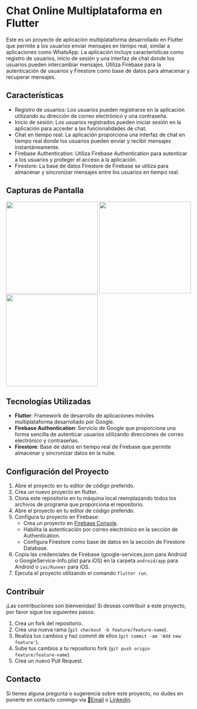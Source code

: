 # Chat Online Multiplataforma en Flutter

Este es un proyecto de aplicación multiplataforma desarrollado en Flutter que permite a los usuarios enviar mensajes en tiempo real, similar a aplicaciones como WhatsApp. La aplicación incluye características como registro de usuarios, inicio de sesión y una interfaz de chat donde los usuarios pueden intercambiar mensajes. Utiliza Firebase para la autenticación de usuarios y Firestore como base de datos para almacenar y recuperar mensajes.

## Características

- Registro de usuarios: Los usuarios pueden registrarse en la aplicación utilizando su dirección de correo electrónico y una contraseña.
- Inicio de sesión: Los usuarios registrados pueden iniciar sesión en la aplicación para acceder a las funcionalidades de chat.
- Chat en tiempo real: La aplicación proporciona una interfaz de chat en tiempo real donde los usuarios pueden enviar y recibir mensajes instantáneamente.
- Firebase Authentication: Utiliza Firebase Authentication para autenticar a los usuarios y proteger el acceso a la aplicación.
- Firestore: La base de datos Firestore de Firebase se utiliza para almacenar y sincronizar mensajes entre los usuarios en tiempo real.

## Capturas de Pantalla


<div style="display: flex, justify-content: space-around, align-items: center;">
<img src="https://i.imgur.com/w6wERdr.png" style="width: 250px"/>
<img src="https://i.imgur.com/yqdPkGt.png" style="width: 250px"/>
<img src="https://i.imgur.com/BSxIgp8.png" style="width: 250px"/>
</div>


## Tecnologías Utilizadas

- **Flutter**: Framework de desarrollo de aplicaciones móviles multiplataforma desarrollado por Google.
- **Firebase Authentication**: Servicio de Google que proporciona una forma sencilla de autenticar usuarios utilizando direcciones de correo electrónico y contraseñas.
- **Firestore**: Base de datos en tiempo real de Firebase que permite almacenar y sincronizar datos en la nube.

## Configuración del Proyecto

1. Abre el proyecto en tu editor de código preferido.
2. Crea un nuevo proyecto en flutter.
3. Clona este repositorio en tu máquina local reemplazando todos los archivos de programa que proporciona el repositorio.
4. Abre el proyecto en tu editor de código preferido.
5. Configura tu proyecto en Firebase:
    - Crea un proyecto en [Firebase Console](https://console.firebase.google.com/).
    - Habilita la autenticación por correo electrónico en la sección de Authentication.
    - Configura Firestore como base de datos en la sección de Firestore Database.
6. Copia las credenciales de Firebase (google-services.json para Android o GoogleService-Info.plist para iOS) en la carpeta `android/app` para Android o `ios/Runner` para iOS.
7. Ejecuta el proyecto utilizando el comando `flutter run`.


## Contribuir

¡Las contribuciones son bienvenidas! Si deseas contribuir a este proyecto, por favor sigue los siguientes pasos:

1. Crea un fork del repositorio.
2. Crea una nueva rama (`git checkout -b feature/feature-name`).
3. Realiza tus cambios y haz commit de ellos (`git commit -am 'Add new feature'`).
4. Sube tus cambios a tu repositorio fork (`git push origin feature/feature-name`).
5. Crea un nuevo Pull Request.

## Contacto

Si tienes alguna pregunta o sugerencia sobre este proyecto, no dudes en ponerte en contacto conmigo via [📧Email](mailto:carlosmartinezguixa@gmail.com) o [Linkedin](https://www.linkedin.com/in/carlosmartinezguixa/).
